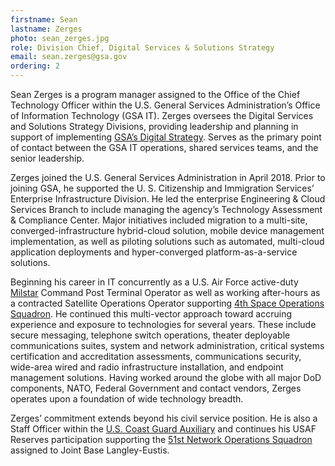 ```yaml
---
firstname: Sean
lastname: Zerges
photo: sean_zerges.jpg
role: Division Chief, Digital Services & Solutions Strategy
email: sean.zerges@gsa.gov
ordering: 2
---
```

Sean Zerges is a program manager assigned to the Office of the Chief Technology Officer within the U.S. General Services Administration’s Office of Information Technology (GSA IT).  Zerges oversees the Digital Services and Solutions Strategy Divisions, providing leadership and planning in support of implementing [GSA’s Digital Strategy](https://www.gsa.gov/technology/government-it-initiatives/digital-strategy).  Serves as the primary point of contact between the GSA IT operations, shared services teams, and the senior leadership.  

Zerges joined the U.S. General Services Administration in April 2018. Prior to joining GSA, he supported the U. S. Citizenship and Immigration Services’ Enterprise Infrastructure Division.  He led the enterprise Engineering & Cloud Services Branch to include managing the agency’s Technology Assessment & Compliance Center.  Major initiatives included migration to a multi-site, converged-infrastructure hybrid-cloud solution, mobile device management implementation, as well as piloting solutions such as automated, multi-cloud application deployments and hyper-converged platform-as-a-service solutions.

Beginning his career in IT concurrently as a U.S. Air Force active-duty [Milstar](https://www.af.mil/About-Us/Fact-Sheets/Display/Article/104563/milstar-satellite-communications-system/) Command Post Terminal Operator as well as working after-hours as a contracted Satellite Operations Operator supporting [4th Space Operations Squadron](https://www.schriever.af.mil/About-Us/Fact-Sheets/Display/Article/275820/4th-space-operations-squadron/).  He continued this multi-vector approach toward accruing experience and exposure to technologies for several years.  These include secure messaging, telephone switch operations, theater deployable communications suites, system and network administration, critical systems certification and accreditation assessments, communications security, wide-area wired and radio infrastructure installation, and endpoint management solutions.  Having worked around the globe with all major DoD components, NATO, Federal Government and contact vendors, Zerges operates upon a foundation of wide technology breadth.   

Zerges’ commitment extends beyond his civil service position.  He is also a Staff Officer within the [U.S. Coast Guard Auxiliary](http://www.cgaux.org/) and continues his USAF Reserves participation supporting the [51st Network Operations Squadron](https://www.960cyber.afrc.af.mil/Units/) assigned to Joint Base Langley-Eustis.
